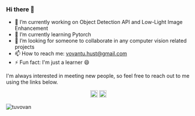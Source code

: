 ### Hi there 👋

- 🔭 I’m currently working on Object Detection API and Low-Light Image Enhancement
- 🌱 I’m currently learning Pytorch
- 🤔 I’m looking for someone to collaborate in any computer vision related projects
- 📫 How to reach me: vovantu.hust@gmail.com
- ⚡ Fun fact: I'm just a learner 😄



I'm always interested in meeting new people, so feel free to reach out to me using the links below.

<p align="center">
  <a href="mailto:vovantu.hust@gmail.com"><img src="https://image.flaticon.com/icons/svg/725/725643.svg" height="20" width="20" /></a>
  <a href="https://linkedin.com/in/tuvv"><img src="https://cdn.jsdelivr.net/npm/simple-icons@3.0.1/icons/linkedin.svg" height="20"     width="20" /></a>
</p>

<p align="left">
  <img src="https://github-readme-stats.vercel.app/api?username=tuvovan&show_icons=true" alt="tuvovan" /> 

</p>
<p align="left"> </p>
